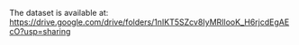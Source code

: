 The dataset is available at:
https://drive.google.com/drive/folders/1nIKT5SZcv8IyMRIlooK_H6rjcdEgAEcO?usp=sharing
